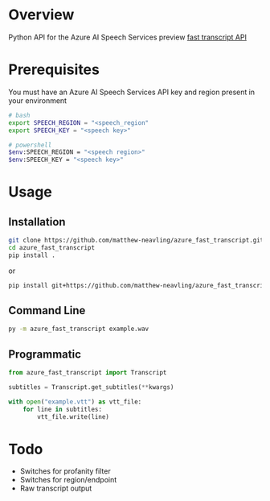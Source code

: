 # Overview
Python API for the Azure AI Speech Services preview [fast transcript API](https://learn.microsoft.com/en-us/azure/ai-services/speech-service/fast-transcription-create)

# Prerequisites
You must have an Azure AI Speech Services API key and region present in your environment
```sh
# bash
export SPEECH_REGION = "<speech_region"
export SPEECH_KEY = "<speech key>"

# powershell
$env:SPEECH_REGION = "<speech region>"
$env:SPEECH_KEY = "<speech key>"
```


# Usage
## Installation
```sh
git clone https://github.com/matthew-neavling/azure_fast_transcript.git
cd azure_fast_transcript
pip install .
```
or
```sh
pip install git+https://github.com/matthew-neavling/azure_fast_transcript.git
```

## Command Line
```sh
py -m azure_fast_transcript example.wav
```

## Programmatic
```py
from azure_fast_transcript import Transcript

subtitles = Transcript.get_subtitles(**kwargs)

with open("example.vtt") as vtt_file:
    for line in subtitles:
        vtt_file.write(line)

```

# Todo
- Switches for profanity filter
- Switches for region/endpoint
- Raw transcript output